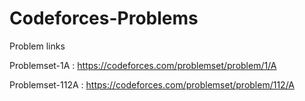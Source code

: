# Codeforces-Problems

Problem links

Problemset-1A : https://codeforces.com/problemset/problem/1/A

Problemset-112A : https://codeforces.com/problemset/problem/112/A
